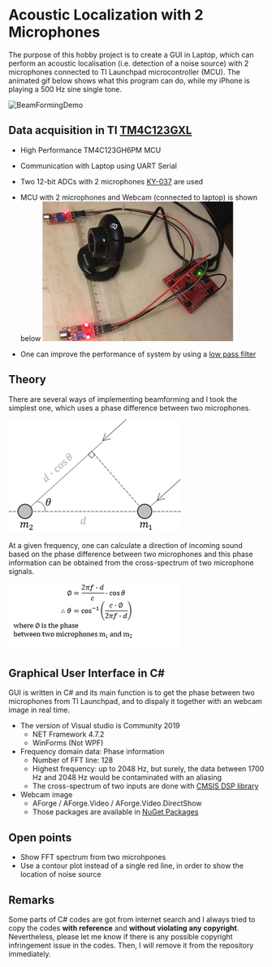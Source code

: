 # Acoustic Localization with 2 Microphones
The purpose of this hobby project is to create a GUI in Laptop, which can perform an acoustic localisation (i.e. detection of a noise source) with 2 microphones connected to TI Launchpad microcontroller (MCU). The animated gif below shows what this program can do, while my iPhone is playing a 500 Hz sine single tone.

![BeamFormingDemo](Demo/Beamforming_500Hz.gif)

## Data acquisition in TI [TM4C123GXL](https://www.ti.com/tool/EK-TM4C123GXL)
- High Performance TM4C123GH6PM MCU
- Communication with Laptop using UART Serial
- Two 12-bit ADCs with 2 microphones [KY-037](http://sensorkit.en.joy-it.net/index.php?title=KY-037_Microphone_sensor_module_(high_sensitivity)) are used

- MCU with 2 microphones and Webcam (connected to laptop) is shown below
![System](Demo/Picture_BeamForming.jpg)
- One can improve the performance of system by using a [low pass filter](https://github.com/Hoi-Jeon/Live-FFT/blob/master/Analog%20Low%20Pass%20Filter/LPF_Circuit.png)


## Theory
There are several ways of implementing beamforming and I took the simplest one, which uses a phase difference between two microphones. 

![BeamFormingThoery](Demo/Theory_BeamForming.png)

At a given frequency, one can calculate a direction of incoming sound based on the phase difference between two microphones and this phase information can be obtained from the cross-spectrum of two microphone signals. 

![BeamFormingThoery](Demo/Equation_BeamForming.png)

## Graphical User Interface in C#
GUI is written in C# and its main function is to get the phase between two microphones from TI Launchpad, and to dispaly it together with an webcam image in real time.
- The version of Visual studio is Community 2019
  - NET Framework 4.7.2
  - WinForms (Not WPF)
- Frequency domain data: Phase information
  - Number of FFT line: 128
  - Highest frequency: up to 2048 Hz, but surely, the data between 1700 Hz and 2048 Hz would be contaminated with an aliasing
  - The cross-spectrum of two inputs are done with [CMSIS DSP library](https://www.ti.com/lit/an/spma041g/spma041g.pdf?ts=1591993440214&ref_url=https%253A%252F%252Fwww.google.de%252F)
- Webcam image
  - AForge / AForge.Video / AForge.Video.DirectShow
  - Those packages are available in [NuGet Packages](https://www.nuget.org/packages/AForge/)

## Open points
- Show FFT spectrum from two microhpones
- Use a contour plot instead of a single red line, in order to show the location of noise source

## Remarks
Some parts of C# codes are got from internet search and I always tried to copy the codes **with reference** and **without violating any copyright**. Nevertheless, please let me know if there is any possible copyright infringement issue in the codes. Then, I will remove it from the repository immediately.
